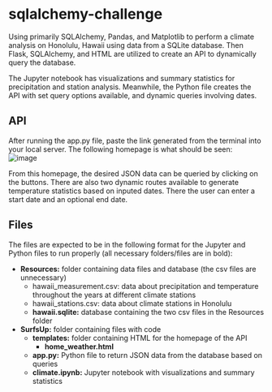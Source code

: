 # sqlalchemy-challenge
Using primarily SQLAlchemy, Pandas, and Matplotlib to perform a climate analysis on Honolulu, Hawaii using data from a SQLite database. Then Flask, SQLAlchemy, and HTML are utilized to create an API to dynamically query the database. 

The Jupyter notebook has visualizations and summary statistics for precipitation and station analysis. Meanwhile, the Python file creates the API with set query options available, and dynamic queries involving dates. 

## API
After running the app.py file, paste the link generated from the terminal into your local server. The following homepage is what should be seen:
&emsp;
![image](https://github.com/user-attachments/assets/47fcbee8-18ec-4481-b926-1d77e34b6df0)

From this homepage, the desired JSON data can be queried by clicking on the buttons. There are also two dynamic routes available to generate temperature statistics based on inputed dates. There the user can enter a start date and an optional end date.

## Files
The files are expected to be in the following format for the Jupyter and Python files to run properly (all necessary folders/files are in bold):
- **Resources:** folder containing data files and database (the csv files are unnecessary)
    - hawaii_measurement.csv: data about precipitation and temperature throughout the years at different climate stations
    - hawaii_stations.csv: data about climate stations in Honolulu
    - **hawaii.sqlite:** database containing the two csv files in the Resources folder
- **SurfsUp:** folder containing files with code
    - **templates:** folder containing HTML for the homepage of the API
        - **home_weather.html**
    - **app.py:** Python file to return JSON data from the database based on queries
    - **climate.ipynb:** Jupyter notebook with visualizations and summary statistics
